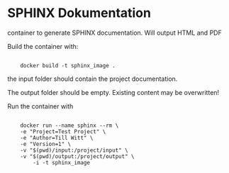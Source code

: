 # SPHINX Dokumentation

container to generate SPHINX documentation. Will output HTML and PDF

Build the container with:

```

    docker build -t sphinx_image .
```
the input folder should contain the project documentation.

The output folder should be empty. Existing content may be overwritten!

Run the container with

```

    docker run --name sphinx --rm \
    -e "Project=Test Project" \
    -e "Author=Till Witt" \
    -e "Version=1" \
    -v "$(pwd)/input:/project/input" \
    -v "$(pwd)/output:/project/output" \
        -i -t sphinx_image
```
